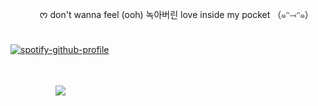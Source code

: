 ㅤ ㅤ ㅤᰔ don't wanna feel (ooh) 녹아버린 love inside my pocket （๑ᵔ⤙ᵔ๑）
	ㅤ ㅤ ㅤ

[![spotify-github-profile](https://spotify-github-profile.kittinanx.com/api/view?uid=wjdes5kajmt1gqhbzctuzbgid&cover_image=true&theme=natemoo-re&show_offline=false&background_color=121212&interchange=true&bar_color=53b14f&bar_color_cover=false)](https://github.com/kittinan/spotify-github-profile)
 ㅤㅤ

  ㅤ ㅤ ㅤ ㅤ

 ㅤㅤㅤ ㅤㅤ  ![](https://nyaa.neocities.org/shrines/shrines%20css/chiikawa/chiikawaemb3_chara_img.png)

 
 
 
  ㅤㅤ  ㅤㅤ  ㅤㅤ  ㅤㅤ 
  
